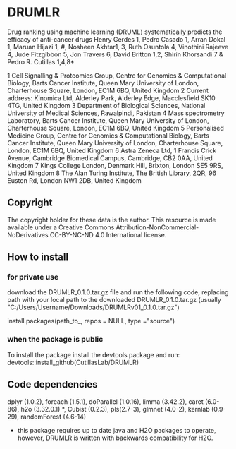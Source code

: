 # DRUMLR

Drug ranking using machine learning (DRUML) systematically predicts the efficacy of anti-cancer drugs
Henry Gerdes 1, Pedro Casado 1, Arran Dokal 1, Maruan Hijazi 1, #, Nosheen Akhtar1, 3, Ruth Osuntola 4, Vinothini Rajeeve 4, Jude Fitzgibbon 5, Jon Travers 6, David Britton 1,2, Shirin Khorsandi 7 & Pedro R. Cutillas 1,4,8*

1 Cell Signalling & Proteomics Group, Centre for Genomics & Computational Biology, Barts Cancer Institute, Queen Mary University of London, Charterhouse Square, London, EC1M 6BQ, United Kingdom 2 Current address: Kinomica Ltd, Alderley Park, Alderley Edge, Macclesfield SK10 4TG, United Kingdom 3 Department of Biological Sciences, National University of Medical Sciences, Rawalpindi, Pakistan 4 Mass spectrometry Laboratory, Barts Cancer Institute, Queen Mary University of London, Charterhouse Square, London, EC1M 6BQ, United Kingdom 5 Personalised Medicine Group, Centre for Genomics & Computational Biology, Barts Cancer Institute, Queen Mary University of London, Charterhouse Square, London, EC1M 6BQ, United Kingdom 6 Astra Zeneca Ltd, 1 Francis Crick Avenue, Cambridge Biomedical Campus, Cambridge, CB2 0AA, United Kingdom 7 Kings College London, Denmark Hill, Brixton, London SE5 9RS, United Kingdom 8 The Alan Turing Institute, The British Library, 2QR, 96 Euston Rd, London NW1 2DB, United Kingdom

## Copyright
The copyright holder for these data is the author. This resource is made available under a Creative Commons Attribution-NonCommercial-NoDerivatives CC-BY-NC-ND 4.0 International license.

## How to install
### for private use
download the DRUMLR_0.1.0.tar.gz file and run the following code, replacing path with your local path to the downloaded DRUMLR_0.1.0.tar.gz (usually "C:/Users/Username/Downloads/DRUMLRv01_0.1.0.tar.gz")

install.packages(path_to_, 
                 repos = NULL, 
                 type ="source")

### when the package is public
To install the package install the devtools package and run:
devtools::install_github(CutillasLab/DRUMLR)

## Code dependencies 
dplyr (1.0.2),
foreach (1.5.1),
doParallel (1.0.16),
limma (3.42.2), 
caret (6.0-86),
h2o (3.32.0.1) *,
Cubist (0.2.3),
pls(2.7-3),
glmnet (4.0-2),
kernlab (0.9-29),
randomForest (4.6-14)

* this package requires up to date java and H2O packages to operate, however, DRUMLR is written with backwards compatibility for H2O. 

